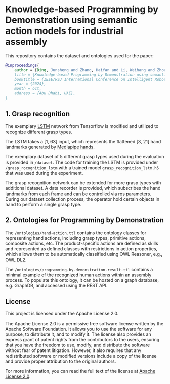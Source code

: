 # Knowledge-based Programming by Demonstration using semantic action models for industrial assembly

This repository contains the dataset and ontologies used for the paper:

```bibtex
@inproceedings{
    author = {Ding, Junsheng and Zhang, Haifan and Li, Weihang and Zhou, Liangwei and Perzylo, Alexander},
    title = {Knowledge-based Programming by Demonstration using semantic action models for industrial assembly},
    booktitle = {IEEE/RSJ International Conference on Intelligent Robots and Systems (IROS)},
    year = {2024},
    month = oct,
    address = {Abu Dhabi, UAE},
}
```


## 1. Grasp recognition

The exemplary [LSTM](https://www.tensorflow.org/api_docs/python/tf/keras/layers/LSTM) network from Tensorflow is modified and utilized to recognize different grasp types.

The LSTM takes a [1, 63] input, which represents the flattened [3, 21] hand landmarks generated by [Mediapipe hands](https://ai.google.dev/edge/mediapipe/solutions/vision/hand_landmarker?hl=de). 

The exemplary dataset of 5 different grasp types used during the evaluation is provided in `/dataset`. 
The code for training the LSTM is provided under `/grasp_rocognition_lstm` with a trained model `grasp_recognition_lstm.h5` that was used during the experiment.

The grasp recognition network can be extended for more grasp types with additional dataset. A data recorder is provided, which subscribes the hand landmarks from each frame and can be controlled via ros parameters. During our dataset collection process, the operator hold certain objects in hand to perform a single grasp type.

## 2. Ontologies for Programming by Demonstration

The `/ontologies/hand-action.ttl` contains the ontology classes for representing hand actions, including grasp types, primitive actions, composite actions, etc. The product-specific actions are defined as skills and represented as defined classes with restrictions in action properties, which allows them to be automatically classified using OWL Reasoner, e.g., OWL DL2. 

The `/ontologies/programming-by-demonstration-result.ttl` contains a minimal example of the recognized human actions within an assembly process. To populate this ontology, it can be hosted on a graph database, e.g. GraphDB, and accessed using the REST API.

## License

This project is licensed under the Apache License 2.0.

The Apache License 2.0 is a permissive free software license written by the Apache Software Foundation. It allows you to use the software for any purpose, to distribute it, and to modify it. The license also provides an express grant of patent rights from the contributors to the users, ensuring that you have the freedom to use, modify, and distribute the software without fear of patent litigation. However, it also requires that any redistributed software or modified versions include a copy of the license and provide proper attribution to the original authors.

For more information, you can read the full text of the license at [Apache License 2.0](https://www.apache.org/licenses/LICENSE-2.0).
